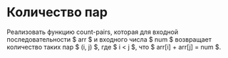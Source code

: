 # Количество пар

Реализовать функцию count-pairs, которая для входной последовательности $ arr $ и входного числа $ num $ возвращает количество таких пар $ (i, j) $, где $ i < j $, что $ arr[i] + arr[j] = num $.

